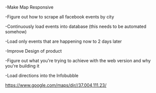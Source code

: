 -Make Map Responsive 

-Figure out how to scrape all facebook events by city

-Continuously load events into database (this needs to be automated somehow)

-Load only events that are happening now to 2 days later

-Improve Design of product

-Figure out what you're trying to achieve with the web version and why you're building it 

-Load directions into the Infobubble


https://www.google.com/maps/dir//37.004,111.23/










